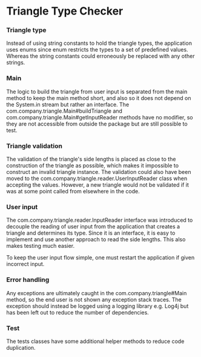 Triangle Type Checker 
=======

### Triangle type
Instead of using string constants to hold the triangle types, the application uses enums since enum restricts the types
to a set of predefined values. Whereas the string constants could erroneously be replaced with any other strings.

### Main
The logic to build the triangle from user input is separated from the main method to keep the main method short, and
also so it does not depend on the System.in stream but rather an interface. The
com.company.triangle.Main#buildTriangle and com.company.triangle.Main#getInputReader methods have no modifier, so
they are not accessible from outside the package but are still possible to test.

### Triangle validation
The validation of the triangle's side lengths is placed as close to the construction of the triangle as possible, which
makes it impossible to construct an invalid triangle instance. The validation could also  have been moved to the
com.company.triangle.reader.UserInputReader class when accepting the values. However, a new triangle would not be
validated if it was at some point called from elsewhere in the code.

### User input
The com.company.triangle.reader.InputReader interface was introduced to decouple the reading of user input from the
application that creates a triangle and determines its type. Since it is an interface, it is easy to implement and use
another approach to read the side lengths. This also makes testing much easier.

To keep the user input flow simple, one must restart the application if given incorrect input.

### Error handling
Any exceptions are ultimately caught in the com.company.triangle#Main method, so the end user is not shown any
exception stack traces. The exception should instead be logged using a logging library e.g. Log4j but has been left out
to reduce the number of dependencies.
  
### Test 
The tests classes have some additional helper methods to reduce code duplication.